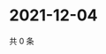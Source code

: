 # 2021-12-04

共 0 条

<!-- BEGIN WEIBO -->
<!-- 最后更新时间 Sat Dec 04 2021 08:49:23 GMT+0800 (China Standard Time) -->

<!-- END WEIBO -->
